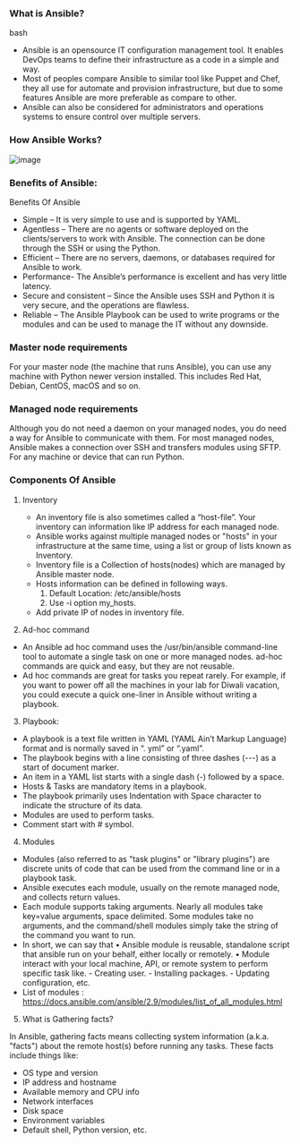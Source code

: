 ### What is Ansible?
bash
- Ansible is an opensource IT configuration management tool. It enables DevOps teams to define their infrastructure as a code in a
  simple and way.
- Most of peoples compare Ansible to similar tool like Puppet and Chef, they all use for automate and provision infrastructure,
  but due to some features Ansible are more preferable as compare to other.
- Ansible can also be considered for administrators and operations systems to ensure control over multiple servers.

### How Ansible Works?
![image](https://github.com/user-attachments/assets/43a421ef-859d-44df-a6a0-301ba7301838)

### Benefits of Ansible:
Benefits Of Ansible
- Simple – It is very simple to use and is supported by YAML.
- Agentless – There are no agents or software deployed on the clients/servers to work with Ansible. The connection can be done through the SSH or using the Python.
- Efficient – There are no servers, daemons, or databases required for Ansible to work.
- Performance- The Ansible’s performance is excellent and has very little latency.
- Secure and consistent – Since the Ansible uses SSH and Python it is very secure, and the operations are flawless.
- Reliable – The Ansible Playbook can be used to write programs or the modules and can be used to manage the IT without any downside.

### Master node requirements 
For your master node (the machine that runs Ansible), you can use any machine with Python newer version installed. This includes Red Hat, Debian, CentOS, macOS and so on.

### Managed node requirements 
Although you do not need a daemon on your managed nodes, you do need a way for Ansible to communicate with them. For most managed nodes, Ansible makes a connection over SSH and transfers modules using SFTP. For any machine or device that can run Python.

### Components Of Ansible 
1. Inventory
   - An inventory file is also sometimes called a “host-file”. Your inventory can information like IP address for each managed node.
   - Ansible works against multiple managed nodes or "hosts" in your infrastructure at the same time, using a list or group of lists           known as Inventory.
   - Inventory file is a Collection of hosts(nodes) which are managed by Ansible master node.
   - Hosts information can be defined in following ways.
      1. Default Location: /etc/ansible/hosts	
      2. Use -i option my_hosts.
   - Add private IP of nodes in inventory file.

 2. Ad-hoc command
   - An Ansible ad hoc command uses the /usr/bin/ansible command-line tool to automate a single task on one or more managed nodes.
     ad-hoc commands are quick and easy, but they are not reusable. 
   - Ad hoc commands are great for tasks you repeat rarely. For example, if you want to power off all the machines in your lab for
      Diwali vacation, you could execute a quick one-liner in Ansible without writing a playbook.
 3. Playbook:
   - A playbook is a text file written in YAML (YAML Ain’t Markup Language) format and is normally saved in “. yml” or “.yaml”.
   - The playbook begins with a line consisting of three dashes (---) as a start of document marker.
   - An item in a YAML list starts with a single dash (-) followed by a space.
   - Hosts & Tasks are mandatory items in a playbook.
   - The playbook primarily uses Indentation with Space character to indicate the structure of its data.
   - Modules are used to perform tasks.
   - Comment start with # symbol.

  4. Modules
   - Modules (also referred to as "task plugins" or "library plugins") are discrete units of code that can be used from the command
     line or in a playbook task.
   - Ansible executes each module, usually on the remote managed node, and collects return values.
   - Each module supports taking arguments. Nearly all modules take key=value arguments, space delimited. Some modules
     take no arguments, and the command/shell modules simply take the string of the command you want to run.
   - In short, we can say that 
       • Ansible module is reusable, standalone script that ansible run on your behalf, either locally or remotely.
       • Module interact with your local machine, API, or remote system to perform specific task like.
         - Creating user.
         - Installing packages.
         - Updating configuration, etc.
  - List of modules : https://docs.ansible.com/ansible/2.9/modules/list_of_all_modules.html 

  5. What is Gathering facts?

   In Ansible, gathering facts means collecting system information (a.k.a. "facts") about the remote host(s) before running any tasks.
   These facts include things like:

- OS type and version
- IP address and hostname
- Available memory and CPU info
- Network interfaces
- Disk space
- Environment variables
- Default shell, Python version, etc.



